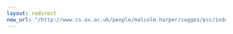 ```yaml
---
layout: redirect
new_url: "/http://www.cs.ox.ac.uk/people/malcolm.harper/cogges/pcc/index.html"
---
```


